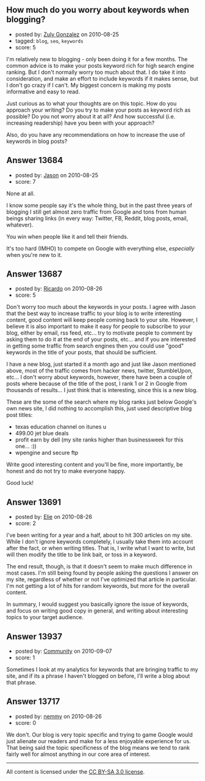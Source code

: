 ## How much do you worry about keywords when blogging?

- posted by: [Zuly Gonzalez](https://stackexchange.com/users/-1/2692-zuly-gonzalez) on 2010-08-25
- tagged: `blog`, `seo`, `keywords`
- score: 5

I'm relatively new to blogging - only been doing it for a few months. The common advice is to make your posts keyword rich for high search engine ranking. But I don't normally worry too much about that. I do take it into consideration, and make an effort to include keywords if it makes sense, but I don't go crazy if I can't. My biggest concern is making my posts informative and easy to read.

Just curious as to what your thoughts are on this topic. How do you approach your writing? Do you try to make your posts as keyword rich as possible? Do you not worry about it at all? And how successful (i.e. increasing readership) have you been with your approach? 

Also, do you have any recommendations on how to increase the use of keywords in blog posts?


## Answer 13684

- posted by: [Jason](https://stackexchange.com/users/-1/2-jason) on 2010-08-25
- score: 7

None at all.

I know some people say it's the whole thing, but in the past three years of blogging I still get almost zero traffic from Google and tons from human beings sharing links (in every way: Twitter, FB, Reddit, blog posts, email, whatever).

You win when people like it and tell their friends.

It's too hard (IMHO) to compete on Google with everything else, *especially* when you're new to it.


## Answer 13687

- posted by: [Ricardo](https://stackexchange.com/users/-1/42-ricardo) on 2010-08-26
- score: 5

Don't worry too much about the keywords in your posts. I agree with Jason that the best way to increase traffic to your blog is to write interesting content, good content will keep people coming back to your site. However, I believe it is also important to make it easy for people to subscribe to your blog, either by email, rss feed, etc... try to motivate people to comment by asking them to do it at the end of your posts, etc... and if you are interested in getting some traffic from search engines then you could use "good" keywords in the title of your posts, that should be sufficient.

I have a new blog, just started it a month ago and just like Jason mentioned above, most of the traffic comes from hacker news, twitter, StumbleUpon, etc... I don't worry about keywords, however, there have been a couple of posts where because of the title of the post, I rank 1 or 2 in Google from thousands of results... I just think that is interesting, since this is a new blog.

These are the some of the search where my blog ranks just below Google's own news site, I did nothing to accomplish this, just used descriptive blog post titles:

 - texas education channel on itunes u
 - 499.00 jet blue deals
 - profit earn by dell (my site ranks higher than businessweek for this one... :))
 - wpengine and secure ftp

Write good interesting content and you'll be fine, more importantly, be honest and do not try to make everyone happy.

Good luck!



## Answer 13691

- posted by: [Elie](https://stackexchange.com/users/-1/1752-elie) on 2010-08-26
- score: 2

I've been writing for a year and a half, about to hit 300 articles on my site. While I don't ignore keywords completely, I usually take them into account after the fact, or when writing titles. That is, I write what I want to write, but will then modify the title to be link bait, or toss in a keyword.

The end result, though, is that it doesn't seem to make much difference in most cases. I'm still being found by people asking the questions I answer on my site, regardless of whether or not I've optimized that article in particular. I'm not getting a lot of hits for random keywords, but more for the overall content.

In summary, I would suggest you basically ignore the issue of keywords, and focus on writing good copy in general, and writing about interesting topics to your target audience.


## Answer 13937

- posted by: [Community](https://stackexchange.com/users/-1/-1-community) on 2010-09-07
- score: 1

Sometimes I look at my analytics for keywords that are bringing traffic to my site, and if its a phrase I haven't blogged on before, I'll write a blog about that phrase.


## Answer 13717

- posted by: [nemmy](https://stackexchange.com/users/-1/18084-nemmy) on 2010-08-26
- score: 0

We don't.  Our blog is very topic specific and trying to game Google would just alienate our readers and make for a less enjoyable experience for us.  That being said the topic specificness of the blog means we tend to rank fairly well for almost anything in our core area of interest.



---

All content is licensed under the [CC BY-SA 3.0 license](https://creativecommons.org/licenses/by-sa/3.0/).
